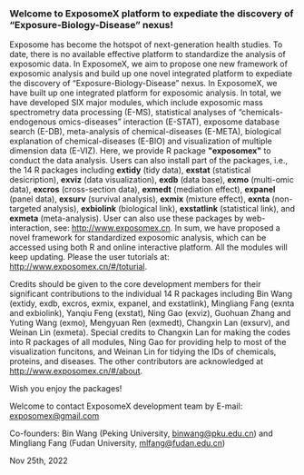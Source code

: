 ### Welcome to ExposomeX platform to expediate the discovery of “Exposure-Biology-Disease” nexus!

Exposome has become the hotspot of next-generation health studies. To date, there is no available effective platform to standardize the analysis of exposomic data. In ExposomeX, we aim to propose one new framework of exposomic analysis and build up one novel integrated platform to expediate the discovery of “Exposure-Biology-Disease” nexus. In ExposomeX, we have built up one integrated platform for exposomic analysis. In total, we have developed SIX major modules, which include exposomic mass spectrometry data processing (E-MS), statistical analyses of “chemicals-endogenous omics-diseases” interaction (E-STAT), exposome database search (E-DB), meta-analysis of chemical-diseases (E-META), biological explanation of chemical-diseases (E-BIO) and visualization of multiple dimension data (E-VIZ). Here, we provide R package **"exposomex"** to conduct the data analysis. Users can also install part of the packages, i.e., the 14 R packages including **extidy** (tidy data), **exstat** (statistical desicription), **exviz** (data visualization), **exdb** (data base), **exmo** (multi-omic data), **excros** (cross-section data), **exmedt** (mediation effect), **expanel** (panel data), **exsurv** (survival analysis), **exmix** (mixture effect), **exnta** (non-targeted analysis), **exbiolink** (biological link), **exstatlink** (statistical link), and **exmeta** (meta-analysis). User can also use these packages by web-interaction, see: http://www.exposomex.cn. In sum, we have proposed a novel framework for standardized exposomic analysis, which can be accessed using both R and online interactive platform. All the modules will keep updating.
Please the user tutorials at: http://www.exposomex.cn/#/toturial.

Credits should be given to the core development members for their significant contributions to the individual 14 R packages including Bin Wang (extidy, exdb, excros, exmix, expanel, and exstatlink), Mingliang Fang (exnta and exbiolink), Yanqiu Feng (exstat), Ning Gao (exviz), Guohuan Zhang and Yuting Wang (exmo), Mengyuan Ren (exmedt), Changxin Lan (exsurv), and Weinan Lin (exmeta). Special credits to Changxin Lan for making the codes into R packages of all modules, Ning Gao for providing help to most of the visualization funcitons, and Weinan Lin for tidying the IDs of chemicals, proteins, and diseases. The other contributors are acknowledged at http://www.exposomex.cn/#/about.
 
 
Wish you enjoy the packages! 

Welcome to contact ExposomeX development team by E-mail: exposomex@gmail.com

Co-founders: Bin Wang (Peking University, binwang@pku.edu.cn) and Mingliang Fang (Fudan University, mlfang@fudan.edu.cn)

Nov 25th, 2022


  
  
  

